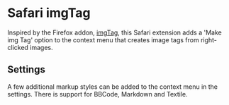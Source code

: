 Safari imgTag
===

Inspired by the Firefox addon, [imgTag](https://addons.mozilla.org/en-US/firefox/addon/14218/), this Safari extension adds a 'Make img Tag' option to the context menu that creates image tags from right-clicked images.

Settings
---

A few additional markup styles can be added to the context menu in the settings. There is support for BBCode, Markdown and Textile.